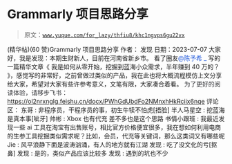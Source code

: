 # Grammarly 项目思路分享

> 原文：[`www.yuque.com/for_lazy/thfiu8/khc1ngvps6gu22vx`](https://www.yuque.com/for_lazy/thfiu8/khc1ngvps6gu22vx)

<ne-h2 id="2ffccad7" data-lake-id="2ffccad7"><ne-heading-ext><ne-heading-anchor></ne-heading-anchor><ne-heading-fold></ne-heading-fold></ne-heading-ext><ne-heading-content><ne-text id="u6ace87be">(精华帖)(60 赞)Grammarly 项目思路分享</ne-text></ne-heading-content></ne-h2> <ne-p id="u97263c69" data-lake-id="u97263c69"><ne-text id="ua406a041">作者： 发现</ne-text></ne-p> <ne-p id="u106d60a4" data-lake-id="u106d60a4"><ne-text id="u2c7c582b">日期：2023-07-07</ne-text></ne-p> <ne-p id="uc3033a39" data-lake-id="uc3033a39"><ne-text id="u0bc46e70">大家好，我是发现：本期生财新人，目前在河南省新乡市。</ne-text></ne-p> <ne-p id="uf581cfb2" data-lake-id="uf581cfb2"><ne-text id="uff54d018">看了圈友</ne-text><ne-text id="ude407c77" style="color: rgb(36, 91, 219);">@陈予希 _</ne-text> <ne-text id="u93fa768b">写的一篇精华文章《 我是如何从零开始，挖掘到蓝海小众需求，半年赚到 40 万的？ 》，感觉写的非常好，之前曾做过类似的产品，我在此也将大概流程模仿上文分享给大家，希望对大家有些许参考意义，文笔有限，大家凑合着看。</ne-text></ne-p> <ne-p id="uf9b2970b" data-lake-id="uf9b2970b"><ne-text id="u7be6f431" style="background-color: rgb(255, 255, 255); color: rgb(47, 48, 52);">为了更好的阅读体验，请移步飞书：</ne-text>[<ne-text id="u1365cf5b">https://ol2nrxnglg.feishu.cn/docx/PWhGdUbdFo2NMnxhHkRciix6nqe</ne-text>](https://ol2nrxnglg.feishu.cn/docx/PWhGdUbdFo2NMnxhHkRciix6nqe)</ne-p> <ne-hole id="u58bf1b2a" data-lake-id="u58bf1b2a"><ne-card data-card-name="hr" data-card-type="block" id="eYqt6" data-event-boundary="card"><ne-p id="u1009fb22" data-lake-id="u1009fb22"><ne-text id="u22a0ea6b">评论区：</ne-text></ne-p> <ne-p id="ucb2dc8ef" data-lake-id="ucb2dc8ef"><ne-text id="ufcd6acec">东哥 : 非程序员，干程序员的事，初生牛犊不怕虎[捂脸]</ne-text> <ne-text id="u54999bf0">半人马星空 : 挖蓝海是真本事[呲牙]</ne-text> <ne-text id="ueab5aff6">帅彬 : Xbox 也有代充 差不多也是这个思路</ne-text> <ne-text id="u4fc83f6b">书情小跟班 : 我最近发现一些 ai 工具在淘宝有出售账号，相比官方价格便宜很多，我在想如何利用电商的生参工具挖掘类似需求呢？比如，会员，代充等关键词，那么这类词又有哪些呢</ne-text> <ne-text id="ue549f6a5">Jie : 风平浪静下面是波涛汹涌，有人的地方就有江湖</ne-text> <ne-text id="u9584f5fe">发现 : 吃了没文化的亏[抠鼻]</ne-text> <ne-text id="u954e63ca">发现 : 是的，类似产品应该比较多</ne-text> <ne-text id="u7a73139e">发现 : 遇到的坑也不少</ne-text></ne-p></ne-card></ne-hole>